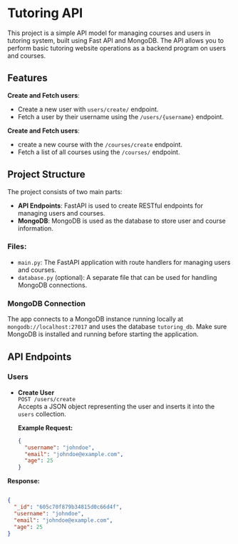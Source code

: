 # Tutoring API
This project is a simple API model for managing courses and users in tutoring system, built using Fast API and MongoDB. The API allows you to perform basic tutoring website operations as a backend program on users and courses.

## Features
**Create and Fetch users**:
 - Create a new user with `users/create/` endpoint.
 - Fetch a user by their username using the `/users/{username}` endpoint.

 **Create and Fetch users**:
 - create a new course with the `/courses/create` endpoint.
 - Fetch a list of all courses using the `/courses/` endpoint.

 ## Project Structure

 The project consists of two main parts:
- **API Endpoints**: FastAPI is used to create RESTful endpoints for managing users and courses.
- **MongoDB**: MongoDB is used as the database to store user and course information.

### Files:
- `main.py`: The FastAPI application with route handlers for managing users and courses.
- `database.py` (optional): A separate file that can be used for handling MongoDB connections.

### MongoDB Connection

The app connects to a MongoDB instance running locally at `mongodb://localhost:27017` and uses the database `tutoring_db`. Make sure MongoDB is installed and running before starting the application.

## API Endpoints

### Users

- **Create User**  
  `POST /users/create`  
  Accepts a JSON object representing the user and inserts it into the `users` collection.

  **Example Request:**
  ```json
  {
    "username": "johndoe",
    "email": "johndoe@example.com",
    "age": 25
  }

**Response:**
```json

{
  "_id": "605c70f879b34815d0c66d4f",
  "username": "johndoe",
  "email": "johndoe@example.com",
  "age": 25
}


